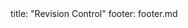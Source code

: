 <frontmatter>
title: "Revision Control"
footer: footer.md
</frontmatter>

<include src="container-inPage-asFlat.md" boilerplate />